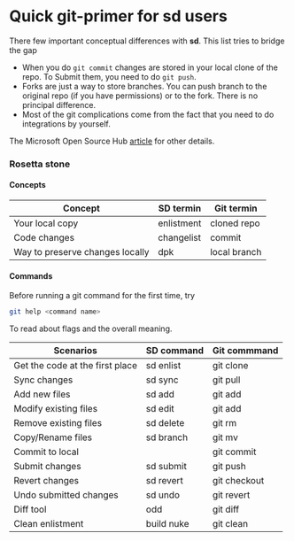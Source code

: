 # Quick git-primer for sd users

There few important conceptual differences with **sd**.
This list tries to bridge the gap

* When you do `git commit` changes are stored in your local clone of the repo. 
To Submit them, you need to do `git push`.
* Forks are just a way to store branches. 
You can push branch to the original repo (if you have permissions) or to the fork. 
There is no principal difference.
* Most of the git complications come from the fact that you need to do integrations by yourself.


The Microsoft Open Source Hub [article](https://opensourcehub.microsoft.com/articles/git-for-sd-users) for other details.

### Rosetta stone


#### Concepts

| Concept | SD termin | Git termin |
|---------|----|----------------|
| Your local copy | enlistment | cloned repo |
| Code changes  | changelist | commit |
| Way to preserve changes locally | dpk | local branch |


#### Commands 

Before running a git command for the first time, try

```sh
git help <command name>
```

To read about flags and the overall meaning.

|Scenarios | SD command | Git commmand |
|---------|----|----------------|
| Get the code at the first place | sd enlist | git clone |
| Sync changes  |  sd sync | git pull |
| Add new files |  sd add  | git add |
| Modify existing files | sd edit | git add |
| Remove existing files | sd delete | git rm |
| Copy/Rename files | sd branch | git mv |
| Commit to local |   | git commit |
| Submit changes | sd submit | git push |
| Revert changes | sd revert | git checkout |
| Undo submitted changes | sd undo | git revert |
| Diff tool | odd | git diff |
| Clean enlistment  |  build nuke | git clean |

